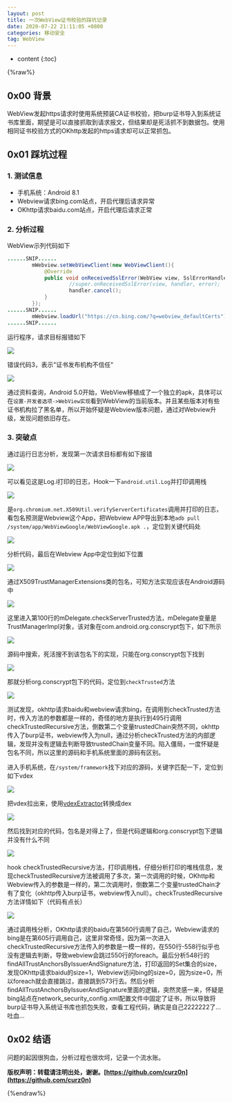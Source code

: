 ```yaml
---
layout: post
title: 一次WebView证书校验的踩坑记录  
date: 2020-07-22 21:11:05 +0800
categories: 移动安全
tag: WebView  
---
```


* content
{:toc}

{%raw%}  

## 0x00 背景  

WebView发起https请求时使用系统预装CA证书校验，把burp证书导入到系统证书库里面，期望是可以直接抓取到请求报文，但结果却是死活抓不到数据包。使用相同证书校验方式的OKhttp发起的https请求却可以正常抓包。   

## 0x01 踩坑过程  

### 1. 测试信息  

- 手机系统：Android 8.1  
- Webview请求bing.com站点，开启代理后请求异常  
- OKhttp请求baidu.com站点，开启代理后请求正常  

### 2. 分析过程  

WebView示列代码如下  

```java
......SNIP......
        mWebview.setWebViewClient(new WebViewClient(){
            @Override
            public void onReceivedSslError(WebView view, SslErrorHandler handler, SslError error) {
                    //super.onReceivedSslError(view, handler, error);
                    handler.cancel();
            }
        });
......SNIP......
        mWebview.loadUrl("https://cn.bing.com/?q=webview_defaultCerts");
......SNIP......
```

运行程序，请求目标报错如下  

![](/assets/images/2020-07-23-webview-ssl-pinning-travel/2.png)  

错误代码3，表示"证书发布机构不信任"  

![](/assets/images/2020-07-23-webview-ssl-pinning-travel/3.png)  

通过资料查询，Android 5.0开始，WebView移植成了一个独立的apk，具体可以在`设置-开发者选项->WebView实现`看到WebView的当前版本。并且某些版本对有些证书机构拉了黑名单，所以开始怀疑是Webview版本问题，通过对Webview升级，发现问题依旧存在。  

### 3. 突破点  

通过运行日志分析，发现第一次请求目标都有如下报错  

![](/assets/images/2020-07-23-webview-ssl-pinning-travel/4.png)  

可以看见这是Log.i打印的日志，Hook一下`android.util.Log`并打印调用栈  

![](/assets/images/2020-07-23-webview-ssl-pinning-travel/5.png)  

是`org.chromium.net.X509Util.verifyServerCertificates`调用并打印的日志，看包名预测是Webview这个App，把Webview APP导出到本地`adb pull /system/app/WebViewGoogle/WebViewGoogle.apk .`，定位到关键代码处  

![](/assets/images/2020-07-23-webview-ssl-pinning-travel/6.png)  

分析代码，最后在Webview App中定位到如下位置  

![](/assets/images/2020-07-23-webview-ssl-pinning-travel/7.png)  

通过X509TrustManagerExtensions类的包名，可知方法实现应该在Android源码中  

![](/assets/images/2020-07-23-webview-ssl-pinning-travel/8.png)  

这里进入第100行的mDelegate.checkServerTrusted方法，mDelegate变量是TrustManagerImpl对象，该对象在com.android.org.conscrypt包下，如下所示  

![](/assets/images/2020-07-23-webview-ssl-pinning-travel/9.png)  

源码中搜索，死活搜不到该包名下的实现，只能在org.conscrypt包下找到  

![](/assets/images/2020-07-23-webview-ssl-pinning-travel/10.png)  

那就分析org.conscrypt包下的代码，定位到`checkTrusted`方法  

![](/assets/images/2020-07-23-webview-ssl-pinning-travel/10_1.png)  

测试发现，okhttp请求baidu和webview请求bing，在调用到checkTrusted方法时，传入方法的参数都是一样的，奇怪的地方是执行到495行调用checkTrustedRecursive方法，倒数第二个变量trustedChain突然不同，okhttp传入了burp证书，webview传入为null，通过分析checkTrusted方法的内部逻辑，发现并没有逻辑去判断导致trustedChain变量不同。陷入僵局，一度怀疑是包名不同，所以这里的源码和手机系统里面的源码有区别。  

进入手机系统，在`/system/framework`找下对应的源码，关键字匹配一下，定位到如下vdex  

![](/assets/images/2020-07-23-webview-ssl-pinning-travel/11.png)  

把vdex拉出来，使用[vdexExtractor](https://github.com/anestisb/vdexExtractor)转换成dex  

![](/assets/images/2020-07-23-webview-ssl-pinning-travel/12.png)  

然后找到对应的代码，包名是对得上了，但是代码逻辑和org.conscrypt包下逻辑并没有什么不同  

![](/assets/images/2020-07-23-webview-ssl-pinning-travel/13.png)  

hook checkTrustedRecursive方法，打印调用栈，仔细分析打印的堆栈信息，发现checkTrustedRecursive方法被调用了多次，第一次调用的时候，OKhttp和Webview传入的参数是一样的，第二次调用时，倒数第二个变量trustedChain才有了变化（okhttp传入burp证书，webview传入null）。checkTrustedRecursive方法详情如下（代码有点长）  

![](/assets/images/2020-07-23-webview-ssl-pinning-travel/15.png)  

通过调用栈分析，OKhttp请求的baidu在第560行调用了自己，Webview请求的bing是在第605行调用自己，这里非常奇怪，因为第一次进入checkTrustedRecursive方法传入的参数是一模一样的，在550行-558行似乎也没有逻辑去判断，导致webview会跳过550行的foreach。最后分析548行的findAllTrustAnchorsByIssuerAndSignature方法，打印返回的Set集合的size，发现OKhttp请求baidu的size=1，Webview访问bing的size=0，因为size=0，所以foreach就会直接跳过，直接跳到573行去。然后分析findAllTrustAnchorsByIssuerAndSignature里面的逻辑，突然灵感一来，怀疑是bing站点在network_security_config.xml配置文件中固定了证书，所以导致将burp证书导入系统证书库也抓包失败，查看工程代码，确实是自己2222222了...吐血...  

## 0x02 结语  

问题的起因很狗血，分析过程也很坎坷，记录一个流水账。  

**版权声明：转载请注明出处，谢谢。[https://github.com/curz0n](https://github.com/curz0n)**  

{%endraw%}  
